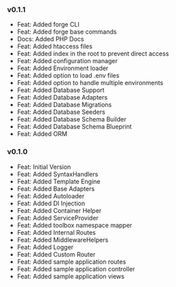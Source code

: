 ### v0.1.1
- Feat: Added forge CLI
- Feat: Added forge base commands
- Docs: Added PHP Docs
- Feat: Added htaccess files
- Feat: Added index in the root to prevent direct access
- Feat: Added configuration manager
- Feat: Added Environment loader
- Feat: Added option to load .env files
- Feat: Added option to handle multiple environments
- Feat: Added Database Support
- Feat: Added Database Adapters
- Feat: Added Database Migrations
- Feat: Added Database Seeders
- Feat: Added Database Schema Builder
- Feat: Added Database Schema Blueprint
- Feat: Added ORM

### v0.1.0
- Feat: Initial Version
- Feat: Added SyntaxHandlers
- Feat: Added Template Engine
- Feat: Added Base Adapters
- Feat: Added Autoloader
- Feat: Added DI Injection
- Feat: Added Container Helper
- Feat: Added ServiceProvider
- Feat: Added toolbox namespace mapper
- Feat: Added Internal Routes
- Feat: Added MiddlewareHelpers
- Feat: Added Logger
- Feat: Added Custom Router
- Feat: Added sample application routes
- Feat: Added sample application controller
- Feat: Added sample application views
